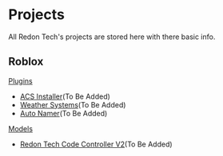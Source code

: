 # Projects
All Redon Tech's projects are stored here with there basic info.

## Roblox

[Plugins](/plugins)
* [ACS Installer](/plugins/acs)(To Be Added)
* [Weather Systems](/plugins/weather)(To Be Added)
* [Auto Namer](/plugins/autonamer)(To Be Added)

[Models](/models)
* [Redon Tech Code Controller V2](/models/codecontroller)(To Be Added)
